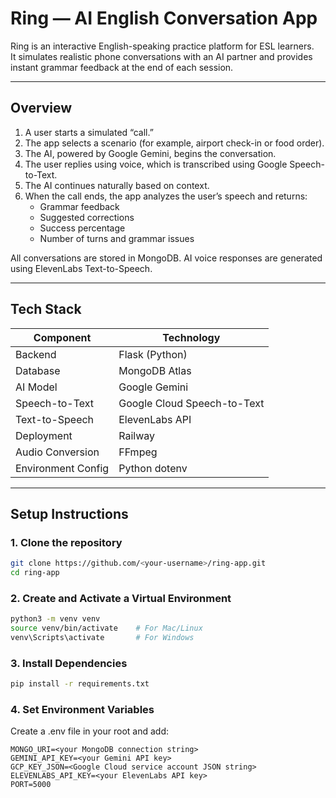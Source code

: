 # Ring — AI English Conversation App

Ring is an interactive English-speaking practice platform for ESL learners.  
It simulates realistic phone conversations with an AI partner and provides instant grammar feedback at the end of each session.

---

## Overview

1. A user starts a simulated “call.”
2. The app selects a scenario (for example, airport check-in or food order).
3. The AI, powered by Google Gemini, begins the conversation.
4. The user replies using voice, which is transcribed using Google Speech-to-Text.
5. The AI continues naturally based on context.
6. When the call ends, the app analyzes the user’s speech and returns:
   - Grammar feedback
   - Suggested corrections
   - Success percentage
   - Number of turns and grammar issues

All conversations are stored in MongoDB. AI voice responses are generated using ElevenLabs Text-to-Speech.

---

## Tech Stack

| Component | Technology |
|------------|-------------|
| Backend | Flask (Python) |
| Database | MongoDB Atlas |
| AI Model | Google Gemini |
| Speech-to-Text | Google Cloud Speech-to-Text |
| Text-to-Speech | ElevenLabs API |
| Deployment | Railway |
| Audio Conversion | FFmpeg |
| Environment Config | Python dotenv |

---

## Setup Instructions

### 1. Clone the repository
```bash
git clone https://github.com/<your-username>/ring-app.git
cd ring-app
```

### 2. Create and Activate a Virtual Environment
```bash
python3 -m venv venv
source venv/bin/activate    # For Mac/Linux
venv\Scripts\activate       # For Windows
```

### 3. Install Dependencies
```bash
pip install -r requirements.txt
```

### 4. Set Environment Variables
Create a .env file in your root and add:
```
MONGO_URI=<your MongoDB connection string>
GEMINI_API_KEY=<your Gemini API key>
GCP_KEY_JSON=<Google Cloud service account JSON string>
ELEVENLABS_API_KEY=<your ElevenLabs API key>
PORT=5000
```
